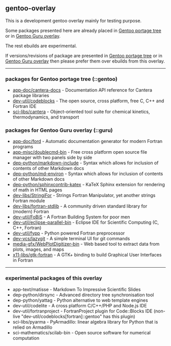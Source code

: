 ## gentoo-overlay

This is a development gentoo overlay mainly for testing purpose.  

Some packages presented here are already placed in [Gentoo portage tree](https://packages.gentoo.org/) or in [Gentoo Guru overlay](https://github.com/gentoo-mirror/guru).  

The rest ebuilds are experimental.  

If versions/revisions of package are presented in [Gentoo portage tree](https://packages.gentoo.org/) or in [Gentoo Guru overlay](https://github.com/gentoo-mirror/guru) then please prefer them over ebuilds from this overlay.  

---

### packages for Gentoo portage tree (::gentoo)  
* [app-doc/cantera-docs](https://packages.gentoo.org/packages/app-doc/cantera-docs) - Documentation API reference for Cantera package libraries  
* [dev-util/codeblocks](https://packages.gentoo.org/packages/dev-util/codeblocks) - The open source, cross platform, free C, C++ and Fortran IDE  
* [sci-libs/cantera](https://packages.gentoo.org/packages/sci-libs/cantera) - Object-oriented tool suite for chemical kinetics, thermodynamics, and transport  

### packages for Gentoo Guru overlay (::guru)  
* [app-doc/ford](https://github.com/gentoo-mirror/guru/tree/master/app-doc/ford) - Automatic documentation generator for modern Fortran programs  
* [app-misc/doublecmd-bin](https://github.com/gentoo-mirror/guru/tree/master/app-misc/doublecmd-bin) - Free cross platform open source file manager with two panels side by side  
* [dep-python/markdown-include](https://github.com/gentoo-mirror/guru/tree/master/dev-python/markdown-include) - Syntax which allows for inclusion of contents of other Markdown docs  
* [dep-python/md-environ](https://github.com/gentoo-mirror/guru/tree/master/dev-python/md-environ) - Syntax which allows for inclusion of contents of other Markdown docs  
* [dep-python/sphinxcontrib-katex](https://github.com/gentoo-mirror/guru/tree/master/dev-python/sphinxcontrib-katex) - KaTeX Sphinx extension for rendering of math in HTML pages  
* [dev-libs/StringiFor](https://github.com/gentoo-mirror/guru/tree/master/dev-libs/StringiFor) - Strings Fortran Manipulator, yet another strings Fortran module  
* [dev-libs/fortran-stdlib](https://github.com/gentoo-mirror/guru/tree/master/dev-libs/fortran-stdlib) - A community driven standard library for (modern) Fortran  
* [dev-util/FoBiS](https://github.com/gentoo-mirror/guru/tree/master/dev-util/FoBiS) - A Fortran Building System for poor men  
* [dev-util/eclipse-parallel-bin](https://github.com/gentoo-mirror/guru/tree/master/dev-util/eclipse-parallel-bin) - Eclipse IDE for Scientific Computing (C, C++, Fortran)  
* [dev-util/fypp](https://github.com/gentoo-mirror/guru/tree/master/dev-util/fypp) - Python powered Fortran preprocessor  
* [dev-vcs/lazygit](https://github.com/gentoo-mirror/guru/tree/master/dev-vcs/lazygit) - A simple terminal UI for git commands  
* [media-gfx/WebPlotDigitizer-bin](https://github.com/gentoo-mirror/guru/tree/master/media-gfx/WebPlotDigitizer-bin) - Web based tool to extract data from plots, images, and maps  
* [x11-libs/gtk-fortran](https://github.com/gentoo-mirror/guru/tree/master/x11-libs/gtk-fortran) - A GTK+ binding to build Graphical User Interfaces in Fortran  

---
### experimental packages of this overlay  
* app-text/matisse - Markdown To Impressive Scientific Slides  
* dep-python/dirsync - Advanced directory tree synchronisation tool  
* dep-python/yattag - Python alternative to web template engines  
* dev-util/codelite - A cross platform C/C++/PHP and Node.js IDE  
* dev-util/fortranproject - FortranProject plugin for Code::Blocks IDE (non-live "dev-util/codeblocks[fortran]::gentoo" has this plugin)
* sci-libs/pyarma - PyArmadillo: linear algebra library for Python that is relied on Armadillo  
* sci-mathematics/scilab-bin - Open source software for numerical computation  


